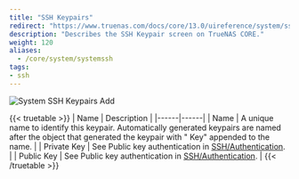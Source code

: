```yaml
---
title: "SSH Keypairs"
redirect: "https://www.truenas.com/docs/core/13.0/uireference/system/sshkeypairs/"
description: "Describes the SSH Keypair screen on TrueNAS CORE."
weight: 120
aliases:
  - /core/system/systemssh
tags:
- ssh
---
```


![System SSH Keypairs Add](/images/CORE/System/SystemSSHKeypairsAdd.png "System SSH Keypairs Add")

{{< truetable >}}
| Name | Description |
|------|------|
| Name | A unique name to identify this keypair. Automatically generated keypairs are named after the object that generated the keypair with " Key" appended to the name. |
| Private Key | See Public key authentication in [SSH/Authentication](https://www.freebsd.org/cgi/man.cgi?query=ssh). |
| Public Key | See Public key authentication in [SSH/Authentication](https://www.freebsd.org/cgi/man.cgi?query=ssh). | 
{{< /truetable >}}
